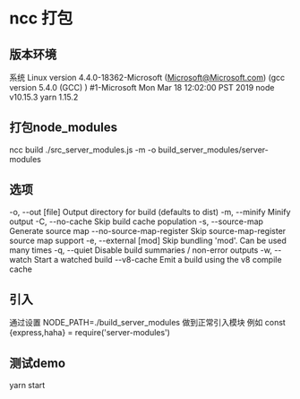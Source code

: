# ncc 打包

## 版本环境

  系统 Linux version 4.4.0-18362-Microsoft (Microsoft@Microsoft.com) (gcc version 5.4.0 (GCC) ) #1-Microsoft Mon Mar 18 12:02:00 PST 2019
  node v10.15.3
  yarn 1.15.2

## 打包node_modules

  ncc build ./src_server_modules.js -m -o build_server_modules/server-modules

## 选项

  -o, --out [file]         Output directory for build (defaults to dist)
  -m, --minify             Minify output
  -C, --no-cache           Skip build cache population
  -s, --source-map         Generate source map
  --no-source-map-register Skip source-map-register source map support
  -e, --external [mod]     Skip bundling 'mod'. Can be used many times
  -q, --quiet              Disable build summaries / non-error outputs
  -w, --watch              Start a watched build
  --v8-cache               Emit a build using the v8 compile cache

## 引入

  通过设置 NODE_PATH=./build_server_modules 做到正常引入模块
  例如 const {express,haha} = require('server-modules')

## 测试demo

  yarn start
